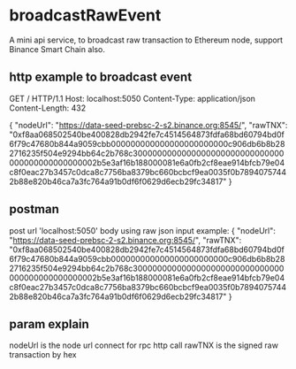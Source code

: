 # broadcastRawEvent
A mini api service, to broadcast raw transaction to Ethereum node, support Binance Smart Chain also.  

## http example to broadcast event

GET / HTTP/1.1
Host: localhost:5050
Content-Type: application/json
Content-Length: 432

{
"nodeUrl": "https://data-seed-prebsc-2-s2.binance.org:8545/",
"rawTNX": "0xf8aa068502540be400828db2942fe7c4514564873fdfa68bd60794bd0f6f79c47680b844a9059cbb000000000000000000000000c906db6b8b282716235f504e9294bb64c2b768c3000000000000000000000000000000000000000000000002b5e3af16b188000081e6a0fb2cf8eae914bfcb79e04c8f0eac27b3457c0dca8c7756ba8379bc660bcbcf9ea0035f0b78940757442b88e820b46ca7a3fc764a91b0df6f0629d6ecb29fc34817"
}

## postman

post url 'localhost:5050'
body using raw json input example:
{
"nodeUrl": "https://data-seed-prebsc-2-s2.binance.org:8545/",
"rawTNX": "0xf8aa068502540be400828db2942fe7c4514564873fdfa68bd60794bd0f6f79c47680b844a9059cbb000000000000000000000000c906db6b8b282716235f504e9294bb64c2b768c3000000000000000000000000000000000000000000000002b5e3af16b188000081e6a0fb2cf8eae914bfcb79e04c8f0eac27b3457c0dca8c7756ba8379bc660bcbcf9ea0035f0b78940757442b88e820b46ca7a3fc764a91b0df6f0629d6ecb29fc34817"
}

## param explain
nodeUrl is the node url connect for rpc http call
rawTNX is the signed raw transaction by hex
